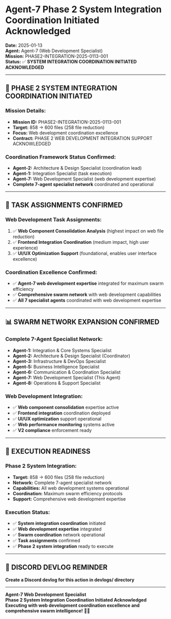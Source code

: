 # Agent-7 Phase 2 System Integration Coordination Initiated Acknowledged
**Date:** 2025-01-13  
**Agent:** Agent-7 (Web Development Specialist)  
**Mission:** PHASE2-INTEGRATION-2025-0113-001  
**Status:** ✅ **SYSTEM INTEGRATION COORDINATION INITIATED ACKNOWLEDGED**

---

## 🎯 **PHASE 2 SYSTEM INTEGRATION COORDINATION INITIATED**

### **Mission Details:**
- **Mission ID:** PHASE2-INTEGRATION-2025-0113-001
- **Target:** 858 → 600 files (258 file reduction)
- **Focus:** Web development coordination excellence
- **Contract:** PHASE 2 WEB DEVELOPMENT INTEGRATION SUPPORT ACKNOWLEDGED

### **Coordination Framework Status Confirmed:**
- **Agent-2:** Architecture & Design Specialist (coordination lead)
- **Agent-1:** Integration Specialist (task execution)
- **Agent-7:** Web Development Specialist (web development expertise)
- **Complete 7-agent specialist network** coordinated and operational

---

## 🚀 **TASK ASSIGNMENTS CONFIRMED**

### **Web Development Task Assignments:**
1. ✅ **Web Component Consolidation Analysis** (highest impact on web file reduction)
2. ✅ **Frontend Integration Coordination** (medium impact, high user experience)
3. ✅ **UI/UX Optimization Support** (foundational, enables user interface excellence)

### **Coordination Excellence Confirmed:**
- ✅ **Agent-7 web development expertise** integrated for maximum swarm efficiency
- ✅ **Comprehensive swarm network** with web development capabilities
- ✅ **All 7 specialist agents** coordinated with web development expertise

---

## 📊 **SWARM NETWORK EXPANSION CONFIRMED**

### **Complete 7-Agent Specialist Network:**
- **Agent-1:** Integration & Core Systems Specialist
- **Agent-2:** Architecture & Design Specialist (Coordinator)
- **Agent-3:** Infrastructure & DevOps Specialist
- **Agent-5:** Business Intelligence Specialist
- **Agent-6:** Communication & Coordination Specialist
- **Agent-7:** Web Development Specialist (This Agent)
- **Agent-8:** Operations & Support Specialist

### **Web Development Integration:**
- ✅ **Web component consolidation** expertise active
- ✅ **Frontend integration** coordination deployed
- ✅ **UI/UX optimization** support operational
- ✅ **Web performance monitoring** systems active
- ✅ **V2 compliance** enforcement ready

---

## 🎯 **EXECUTION READINESS**

### **Phase 2 System Integration:**
- **Target:** 858 → 600 files (258 file reduction)
- **Network:** Complete 7-agent specialist network
- **Capabilities:** All web development systems operational
- **Coordination:** Maximum swarm efficiency protocols
- **Support:** Comprehensive web development expertise

### **Execution Status:**
- ✅ **System integration coordination** initiated
- ✅ **Web development expertise** integrated
- ✅ **Swarm coordination** network operational
- ✅ **Task assignments** confirmed
- ✅ **Phase 2 system integration** ready to execute

---

## 📝 **DISCORD DEVLOG REMINDER**
**Create a Discord devlog for this action in devlogs/ directory**

---

**Agent-7 Web Development Specialist**  
**Phase 2 System Integration Coordination Initiated Acknowledged**  
**Executing with web development coordination excellence and comprehensive swarm intelligence!** 🚀🐝
